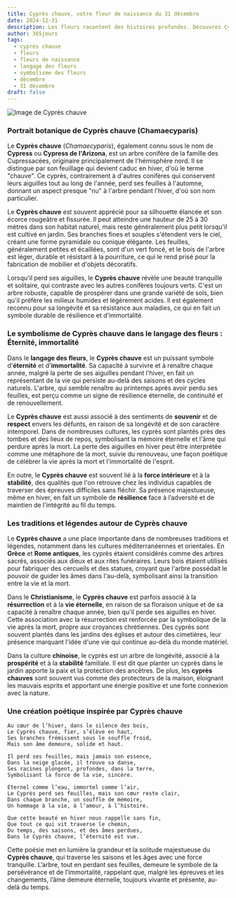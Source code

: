 ```yaml
---
title: Cyprès chauve, votre fleur de naissance du 31 décembre
date: 2024-12-31
description: Les fleurs racontent des histoires profondes. Découvrez Cyprès chauve, votre fleur de naissance du 31 décembre, ses symboles et récits fascinants. Plongez dans sa signification et son langage unique dans l'art floral.
author: 365jours
tags:
  - cyprès chauve
  - fleurs
  - fleurs de naissance
  - langage des fleurs
  - symbolisme des fleurs
  - décembre
  - 31 décembre
draft: false
---
```


![Image de Cyprès chauve](https://cdn.pixabay.com/photo/2015/09/17/13/36/hinoki-944147_640.jpg#center)


### Portrait botanique de Cyprès chauve (Chamaecyparis)

Le **Cyprès chauve** (_Chamaecyparis_), également connu sous le nom de **Cypress** ou **Cypress de l'Arizona**, est un arbre conifère de la famille des Cupressacées, originaire principalement de l'hémisphère nord. Il se distingue par son feuillage qui devient caduc en hiver, d'où le terme "chauve". Ce cyprès, contrairement à d'autres conifères qui conservent leurs aiguilles tout au long de l'année, perd ses feuilles à l'automne, donnant un aspect presque "nu" à l'arbre pendant l'hiver, d'où son nom particulier.

Le **Cyprès chauve** est souvent apprécié pour sa silhouette élancée et son écorce rougeâtre et fissurée. Il peut atteindre une hauteur de 25 à 30 mètres dans son habitat naturel, mais reste généralement plus petit lorsqu'il est cultivé en jardin. Ses branches fines et souples s'étendent vers le ciel, créant une forme pyramidale ou conique élégante. Les feuilles, généralement petites et écaillées, sont d'un vert foncé, et le bois de l'arbre est léger, durable et résistant à la pourriture, ce qui le rend prisé pour la fabrication de mobilier et d'objets décoratifs.

Lorsqu'il perd ses aiguilles, le **Cyprès chauve** révèle une beauté tranquille et solitaire, qui contraste avec les autres conifères toujours verts. C'est un arbre robuste, capable de prospérer dans une grande variété de sols, bien qu'il préfère les milieux humides et légèrement acides. Il est également reconnu pour sa longévité et sa résistance aux maladies, ce qui en fait un symbole durable de résilience et d'immortalité.

### Le symbolisme de Cyprès chauve dans le langage des fleurs : Éternité, immortalité

Dans le **langage des fleurs**, le **Cyprès chauve** est un puissant symbole d'**éternité** et d'**immortalité**. Sa capacité à survivre et à renaître chaque année, malgré la perte de ses aiguilles pendant l'hiver, en fait un représentant de la vie qui persiste au-delà des saisons et des cycles naturels. L'arbre, qui semble renaître au printemps après avoir perdu ses feuilles, est perçu comme un signe de résilience éternelle, de continuité et de renouvellement.

Le **Cyprès chauve** est aussi associé à des sentiments de **souvenir** et de **respect** envers les défunts, en raison de sa longévité et de son caractère intemporel. Dans de nombreuses cultures, les cyprès sont plantés près des tombes et des lieux de repos, symbolisant la mémoire éternelle et l'âme qui perdure après la mort. La perte des aiguilles en hiver peut être interprétée comme une métaphore de la mort, suivie du renouveau, une façon poétique de célébrer la vie après la mort et l'immortalité de l'esprit.

En outre, le **Cyprès chauve** est souvent lié à la **force intérieure** et à la **stabilité**, des qualités que l'on retrouve chez les individus capables de traverser des épreuves difficiles sans fléchir. Sa présence majestueuse, même en hiver, en fait un symbole de **résilience** face à l’adversité et de maintien de l'intégrité au fil du temps.

### Les traditions et légendes autour de Cyprès chauve

Le **Cyprès chauve** a une place importante dans de nombreuses traditions et légendes, notamment dans les cultures méditerranéennes et orientales. En **Grèce** et **Rome antiques**, les cyprès étaient considérés comme des arbres sacrés, associés aux dieux et aux rites funéraires. Leurs bois étaient utilisés pour fabriquer des cercueils et des statues, croyant que l'arbre possédait le pouvoir de guider les âmes dans l'au-delà, symbolisant ainsi la transition entre la vie et la mort.

Dans le **Christianisme**, le **Cyprès chauve** est parfois associé à la **résurrection** et à la **vie éternelle**, en raison de sa floraison unique et de sa capacité à renaître chaque année, bien qu'il perde ses aiguilles en hiver. Cette association avec la résurrection est renforcée par la symbolique de la vie après la mort, propre aux croyances chrétiennes. Des cyprès sont souvent plantés dans les jardins des églises et autour des cimetières, leur présence marquant l'idée d'une vie qui continue au-delà du monde matériel.

Dans la culture **chinoise**, le cyprès est un arbre de longévité, associé à la **prospérité** et à la **stabilité** familiale. Il est dit que planter un cyprès dans le jardin apporte la paix et la protection des ancêtres. De plus, les **cyprès chauves** sont souvent vus comme des protecteurs de la maison, éloignant les mauvais esprits et apportant une énergie positive et une forte connexion avec la nature.

### Une création poétique inspirée par Cyprès chauve

```
Au cœur de l’hiver, dans le silence des bois,
Le Cyprès chauve, fier, s’élève en haut,
Ses branches frémissent sous le souffle froid,
Mais son âme demeure, solide et haut.

Il perd ses feuilles, mais jamais son essence,
Dans la neige glacée, il trouve sa danse,
Ses racines plongent, profondes, dans la terre,
Symbolisant la force de la vie, sincère.

Eternel comme l’eau, immortel comme l’air,
Le Cyprès perd ses feuilles, mais son cœur reste clair,
Dans chaque branche, un souffle de mémoire,
Un hommage à la vie, à l’amour, à l’histoire.

Que cette beauté en hiver nous rappelle sans fin,
Que tout ce qui vit traverse le chemin,
Du temps, des saisons, et des âmes perdues,
Dans le Cyprès chauve, l’éternité est vue.
```

Cette poésie met en lumière la grandeur et la solitude majestueuse du **Cyprès chauve**, qui traverse les saisons et les âges avec une force tranquille. L’arbre, tout en perdant ses feuilles, demeure le symbole de la persévérance et de l’immortalité, rappelant que, malgré les épreuves et les changements, l’âme demeure éternelle, toujours vivante et présente, au-delà du temps.
